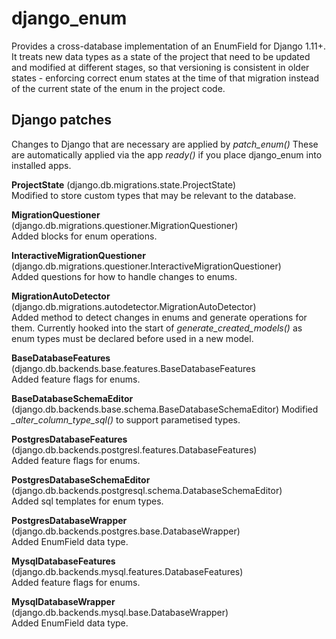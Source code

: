 # django_enum

Provides a cross-database implementation of an EnumField for Django 1.11+.
It treats new data types as a state of the project that need to be updated and modified at different stages,
so that versioning is consistent in older states - enforcing correct enum states at the time of that migration instead
of the current state of the enum in the project code.


## Django patches

Changes to Django that are necessary are applied by _patch_enum()_
These are automatically applied via the app _ready()_ if you place django_enum into installed apps.

**ProjectState** (django.db.migrations.state.ProjectState)  
Modified to store custom types that may be relevant to the database.

**MigrationQuestioner** (django.db.migrations.questioner.MigrationQuestioner)  
Added blocks for enum operations.

**InteractiveMigrationQuestioner** (django.db.migrations.questioner.InteractiveMigrationQuestioner)  
Added questions for how to handle changes to enums.

**MigrationAutoDetector** (django.db.migrations.autodetector.MigrationAutoDetector)  
Added method to detect changes in enums and generate operations for them.
Currently hooked into the start of _generate_created_models()_ as enum types must be declared before used in a new model.
 
**BaseDatabaseFeatures** (django.db.backends.base.features.BaseDatabaseFeatures  
Added feature flags for enums.

**BaseDatabaseSchemaEditor** (django.db.backends.base.schema.BaseDatabaseSchemaEditor) 
Modified _\_alter_column_type_sql()_ to support parametised types.

**PostgresDatabaseFeatures** (django.db.backends.postgresl.features.DatabaseFeatures)  
Added feature flags for enums.

**PostgresDatabaseSchemaEditor** (django.db.backends.postgresql.schema.DatabaseSchemaEditor)  
Added sql templates for enum types.

**PostgresDatabaseWrapper** (django.db.backends.postgres.base.DatabaseWrapper)  
Added EnumField data type.

**MysqlDatabaseFeatures** (django.db.backends.mysql.features.DatabaseFeatures)  
Added feature flags for enums.

**MysqlDatabaseWrapper** (django.db.backends.mysql.base.DatabaseWrapper)  
Added EnumField data type.
